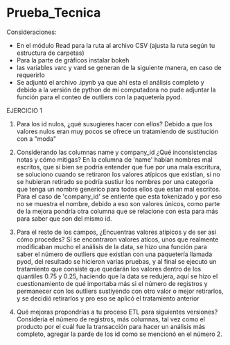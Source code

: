 # Prueba_Tecnica

Consideraciones:
* En el módulo  Read para la ruta al archivo CSV (ajusta la ruta según tu estructura de carpetas)
* Para la parte de gráficos instalar bokeh
* las variables varc y vard se generan de la siguiente manera, en caso de requerirlo
* Se adjuntó el archivo .ipynb ya que ahí esta el análisis completo y debido a la versión de python de mi
  computadora no pude adjuntar la función para el conteo de outliers con la paquetería pyod. 

EJERCICIO 1
1. Para los id nulos, ¿qué susugieres hacer con ellos?
    Debido a que los valores nulos eran muy pocos se ofrece un tratamiendo de sustitución con a "moda"

2. Considerando las columnas name y company_id ¿Qué inconsistencias notas y cómo mitigas? 
    En la columna de 'name' habían nombres mal escritos, que si bien se podría entender que fue por una mala escritura,
    se soluciono cuando se retiraron los valores atípicos que existían, si no se hubieran retirado se podría sustiur 
    los nombres por una categoría que tenga un nombre generico para todos ellos que estan mal escritos. 
    Para el caso de 'company_id' se entiente que esta tokenizado y por eso no se muestra el nombre, 
    debido a eso son valores únicos, como parte de la mejora pondría otra columna que se relacione con esta para más
    para saber que son del mismo id.

3. Para el resto de los campos, ¿Encuentras valores atípicos y de ser así cómo procedes?
    Sí se encontraron valores atícos, unos que realmente modificaban mucho el análisis de la data, se hizo una función
    para saber el número de outliers que existían con una paquetería llamada pyod, del resultado se hicieron varias pruebas,
    y al final se ejecuto un tratamiento que consiste que quedarán los valores dentro de los quantiles 0.75 y 0.25, haciendo
    que la data se redujera, aquí se hizo el cuestionamiento de qué importaba más si el número de registros y
    permanecer con los outliers sustiyendo con otro valor o mejor retirarlos, y se decidió retirarlos y pro eso se aplicó el
    tratamiento anterior

4. Qué mejoras propondrías a tu proceso ETL para siguientes versiones?
    Considería el número de registros, más columnas, tal vez como el producto por el cuál fue la transacción para hacer un análisis
    más completo, agregar la parde de los id como se mencionó en el número 2.

